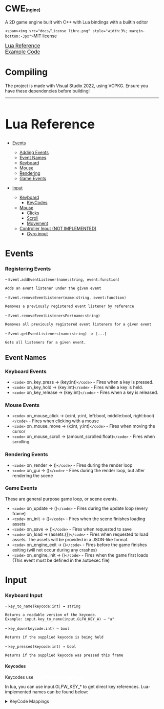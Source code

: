 ﻿# CWE<span style="font-size:50%">(ngine)

A 2D game engine built with C++ with Lua bindings with a builtin editor

`<span><img src="docs/license_libre.png" style="width:3%; margin-bottom:-3px">`MIT license

<a style="font-size:120%" href="#1-luaref">Lua Reference</a></br>
<a style="font-size:120%" href="#1-luaexamples">Example Code</a>
# Compiling
The project is made with Visual Studio 2022, using VCPKG. Ensure you have these dependencies before building!

---

<h1 id="1-luaref", style="font-size:300%">Lua Reference</h1>

- [Events](#1-events)

  - [Adding Events](#1-events-adding)
  - [Event Names](#1-events-names)
  - [Keyboard](#1-events-keyboard)
  - [Mouse](#1-events-mouse)
  - [Rendering](#1-events-rendering)
  - [Game Events](#1-events-game-loop)
- [Input](#1-input)

  - [Keyboard](#1-input-keyboard)
    - [KeyCodes](#1-input-keyboard-keycodes)
  - [Mouse](#1-input-mouse)
    - [Clicks]()
    - [Scroll]()
    - [Movement]()
  - [Controller Input (NOT IMPLEMENTED)]()
    - [Gyro input]()

<h1 id="1-events">Events</h1>
<h3 id="1-events-adding">Registering Events</h3>
<p>
- <code>Event.addEventListener(name:string, event:function)</code>

    Adds an event listener under the given event

</p><p>
- <code>Event.removeEventListener(name:string, event:function)</code>

    Removes a previously registered event listener by reference

</p><p>
- <code>Event.removeEventListenersFor(name:string)</code>

    Removes all previously registered event listeners for a given event

</p><p>
- <code>Event.getEventListeners(name:string) -> [...]</code>

    Gets all listeners for a given event.

</p>
<h2 id="1-events-names"> Event Names </h2>
<h3 id="1-events-keyboard">Keyboard Events</h3>
<p>

- `<code>` on_key_press -> (key:int)`</code>` - Fires when a key is pressed.
- `<code>` on_key_hold -> (key:int)`</code>` - Fires while a key is held.
- `<code>` on_key_release -> (key:int)`</code>` - Fires when a key is released.

<h3 id="1-events-mouse">Mouse Events</h3>

- `<code>` on_mouse_click -> (x:int, y:int, left:bool, middle:bool, right:bool)`</code>` - Fires when clicking with a mouse
- `<code>` on_mouse_move -> (x:int, y:int)`</code>` - Fires when moving the cursor
- `<code>` on_mouse_scroll -> (amount_scrolled:float)`</code>` - Fires when scrolling

<h3 id="1-events-rendering">Rendering Events</h3>

- `<code>` on_render -> ()`</code>` - Fires during the render loop
- `<code>` on_gui -> ()`</code>` - Fires during the render loop, but after rendering the scene

<h3 id="1-events-game-loop">Game Events</h3>

These are general purpose game loop, or scene events.

- `<code>` on_update → ()`</code>` - Fires during the update loop (every frame)
- `<code>` on_init → ()`</code>` - Fires when the scene finishes loading assets
- `<code>` on_save → ()`</code>` - Fires when requested to save
- `<code>` on_load → (assets:{})`</code>` - Fires when requested to load assets. The assets will be provided in a JSON-like format.
- `<code>` on_engine_exit → ()`</code>` - Fires before the game finishes exiting (will not occur during any crashes)
- `<code>` on_engine_init → ()`</code>` - Fires when the game first loads (This event must be defined in the autoexec file)

</p>

<h1 id="1-input">Input</h1>
<h3 id="1-input-keyboard">Keyboard Input</h3>
<p>
- <code>key_to_name(keycode:int) → string</code>

    Returns a readable version of the keycode.
	Example: input.key_to_name(input.GLFW_KEY_A) → "a"

</p>
<p>
- <code>key_down(keycode:int) → bool</code>

    Returns if the supplied keycode is being held

</p>
<p>
- <code>key_pressed(keycode:int) → bool</code>

    Returns if the supplied keycode was pressed this frame

</p>
<h4 id="1-input-keyboard-keycodes">Keycodes</h4>
Keycodes use <span style="color:white"><strong>GLFW's Key mappings. </strong></span>

In lua, you can use input.GLFW_KEY_* to get direct key references.
Lua-implemented names can be found below:

<details><summary>KeyCode Mappings</summary>
	<code>input.Key_A = 65</code><br>
	<code>input.Key_B = 66</code><br>
	<code>input.Key_C = 67</code><br>
	<code>input.Key_D = 68</code><br>
	<code>input.Key_E = 69</code><br>
	<code>input.Key_F = 70</code><br>
	<code>input.Key_G = 71</code><br>
	<code>input.Key_H = 72</code><br>
	<code>input.Key_I = 73</code><br>
	<code>input.Key_J = 74</code><br>
	<code>input.Key_K = 75</code><br>
	<code>input.Key_L = 76</code><br>
	<code>input.Key_M = 77</code><br>
	<code>input.Key_N = 78</code><br>
	<code>input.Key_O = 79</code><br>
	<code>input.Key_P = 80</code><br>
	<code>input.Key_Q = 81</code><br>
	<code>input.Key_R = 82</code><br>
	<code>input.Key_S = 83</code><br>
	<code>input.Key_T = 84</code><br>
	<code>input.Key_U = 85</code><br>
	<code>input.Key_V = 86</code><br>
	<code>input.Key_W = 87</code><br>
	<code>input.Key_X = 88</code><br>
	<code>input.Key_Y = 89</code><br>
	<code>input.Key_Z = 90</code><br>
	TODO: paste rest of mappings!
</details>
